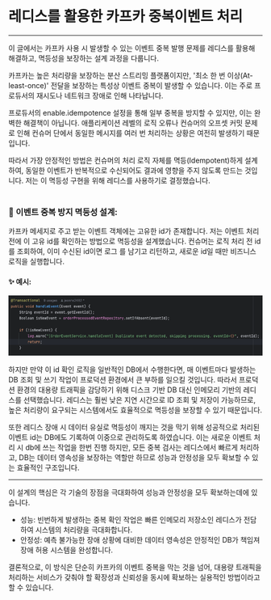 # 레디스를 활용한 카프카 중복이벤트 처리

--- 
이 글에서는 카프카 사용 시 발생할 수 있는 이벤트 중복 발행 문제를 레디스를 활용해 해결하고,
멱등성을 보장하는 설계 과정을 다룹니다. <br>

카프카는 높은 처리량을 보장하는 분산 스트리밍 플랫폼이지만, '최소 한 번 이상(At-least-once)'
전달을 보장하는 특성상 이벤트 중복이 발생할 수 있습니다. 이는 주로 프로듀서의 재시도나 네트워크 
장애로 인해 나타납니다. <br>

프로듀서의 enable.idempotence 설정을 통해 일부 중복을 방지할 수 있지만, 이는 완벽한 해결책이
아닙니다. 애플리케이션 레벨의 로직 오류나 컨슈머의 오프셋 커밋 문제로 인해 컨슈머 단에서 동일한 
메시지를 여러 번 처리하는 상황은 여전히 발생하기 때문입니다. <br>

따라서 가장 안정적인 방법은 컨슈머의 처리 로직 자체를 멱등(Idempotent)하게 설계하여, 동일한 
이벤트가 반복적으로 수신되어도 결과에 영향을 주지 않도록 만드는 것입니다. 저는 이 멱등성 구현을 
위해 레디스를 사용하기로 결정했습니다.
<br></br>

### 📌 이벤트 중복 방지 멱등성 설계:
카프카 메세지로 주고 받는 이벤트 객체에는 고유한 id가 존재합니다. 저는 이벤트 처리 전에 이 고유 id를
확인하는 방법으로 멱등성을 설계했습니다. 컨슈머는 로직 처리 전 id를 조회하여, 이미 수신된 id이면 로그
를 남기고 리턴하고, 새로운 id일 때만 비즈니스 로직을 실행합니다. <br>

#### ✨ 예시:
![img.png](images/redis_code.png)

하지만 만약 이 id 확인 로직을 일반적인 DB에서 수행한다면, 매 이벤트마다 발생하는 DB 조회 및 쓰기 
작업이 프로덕션 환경에서 큰 부하를 일으킬 것입니다. 따라서 프로덕션 환경의 대용량 트래픽을 감당하기 위해
디스크 기반 DB 대신 인메모리 기반의 레디스를 선택했습니다. 레디스는 훨씬 낮은 지연 시간으로 ID 조회
및 저장이 가능하므로, 높은 처리량이 요구되는 시스템에서도 효율적으로 멱등성을 보장할 수 있기 때문입니다. <br>

또한 레디스 장애 시 데이터 유실로 멱등성이 깨지는 것을 막기 위해 성공적으로 처리된 이벤트 id는 DB에도 
기록하여 이중으로 관리하도록 하였습니다. 이는 새로운 이벤트 처리 시 db에 쓰는 작업을 한번 진행 하지만,
모든 중복 검사는 레디스에서 빠르게 처리하고, DB는 데이터 영속성을 보장하는 역할만 하므로 성능과 안정성을
모두 확보할 수 있는 효율적인 구조입니다.

--- 

이 설계의 핵심은 각 기술의 장점을 극대화하여 성능과 안정성을 모두 확보하는데에 있습니다. <br>

- 성능: 빈번하게 발생하는 중복 확인 작업은 빠른 인메모리 저장소인 레디스가 전담하여 시스템의 처리량을 극대화합니다.
- 안정성: 예측 불가능한 장애 상황에 대비한 데이터 영속성은 안정적인 DB가 책임져 장애 허용 시스템을 완성합니다.

결론적으로, 이 방식은 단순히 카프카의 이벤트 중복을 막는 것을 넘어, 대용량 트래픽을 처리하는 서비스가 갖춰야 할 
확장성과 신뢰성을 동시에 확보하는 실용적인 방법이라고 할 수 있습니다.




